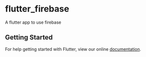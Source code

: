 # flutter_firebase

A flutter app to use firebase

## Getting Started

For help getting started with Flutter, view our online
[documentation](https://flutter.io/).

